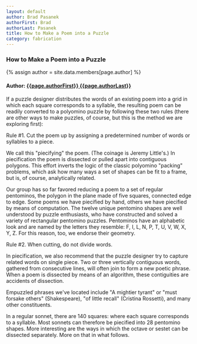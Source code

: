 ```yaml
---
layout: default
author: Brad Pasanek
authorFirst: Brad
authorLast: Pasanek
title: How to Make a Poem into a Puzzle
category: fabrication
---
```

### How to Make a Poem into a Puzzle

{% assign author = site.data.members[page.author] %}

<h4>
Author: <a href="./../../../../people/{{page.authorLast | downcase}}-{{page.authorFirst | downcase}}.html">{{page.authorFirst}} {{page.authorLast}}</a>
</h4>

If a puzzle designer distributes the words of an existing poem into a grid in which each square corresponds to a syllable, the resulting poem can be readily converted to a polyomino puzzle by following these two rules (there are other ways to make puzzles, of course, but this is the method we are exploring first):

Rule #1. Cut the poem up by assigning a predetermined number of words or syllables to a piece.
     
We call this "piecifying" the poem. (The coinage is Jeremy Little's.) In piecification the poem is dissected or pulled apart into contiguous polygons. This effort inverts the logic of the classic polyomino "packing" problems, which ask how many ways a set of shapes can be fit to a frame, but is, of course, analytically related.
    
Our group has so far favored reducing a poem to a set of regular pentominos, the polygon in the plane made of five squares, connected edge to edge. Some poems we have piecified by hand, others we have piecified by means of computation. The twelve unique pentomino shapes are well understood by puzzle enthusiasts, who have constructed and solved a variety of rectangular pentomino puzzles. Pentominos have an alphabetic look and are named by the letters they resemble: F, I, L, N, P, T, U, V, W, X, Y, Z. For this reason, too, we endorse their geometry.

Rule #2. When cutting, do not divide words. 
    
In piecification, we also recommend that the puzzle designer try to capture related words on single piece. Two or three vertically contiguous words, gathered from consecutive lines, will often join to form a new poetic phrase. When a poem is dissected by means of an algorithm, these contiguities are accidents of dissection. 
    
Empuzzled phrases we've located include "A mightier tyrant" or "must forsake others" (Shakespeare),  "of little recall" (Cristina Rossetti), and many other constituents.

In a regular sonnet, there are 140 squares: where each square corresponds to a syllable. Most sonnets can therefore be piecified into 28 pentomino shapes. More interesting are the ways in which the octave or sestet can be dissected separately. More on that in what follows.

